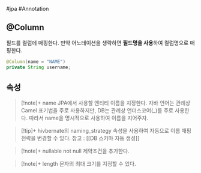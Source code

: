 #jpa #Annotation 

## @Column
필드를 컬럼에 매핑한다. 만약 어노테이션을 생략하면 **필드명을 사용**하여 컬럼명으로 매핑한다.

```java
@Column(name = "NAME")
private String username;
```

## 속성
> [!note]+ name
> JPA에서 사용할 엔티티 이름을 지정한다. 자바 언어는 관례상 Camel 표기법을 주로 사용하지만, DB는 관례상 언더스코어(\_)를 주로 사용한다. 따라서 name을 명시적으로 사용하여 이름을 지어주자.

> [!tip]+ 
> hivbernate의 naming_strategy 속성을 사용하여 자동으로 이름 매핑 전략을 변경할 수 있다.
> 참고 : [[DB 스키마 자동 생성]]

> [!note]+ nullable
> not null 제약조건을 추가한다.

> [!note]+ length
> 문자의 최대 크기를 지정할 수 있다.